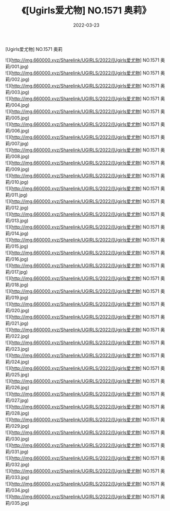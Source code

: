 ﻿---
layout: post
title:  《[Ugirls爱尤物] NO.1571 奥莉》
date:   2022-03-23
img: http://img.660000.xyz/Sharelink/UGIRLS/2022/[Ugirls爱尤物] NO.1571 奥莉/000.jpg
categories: [美女, 清纯, 唯美]
---

[Ugirls爱尤物] NO.1571 奥莉

 ![](http://img.660000.xyz/Sharelink/UGIRLS/2022/[Ugirls爱尤物] NO.1571 奥莉/001.jpg) <br>![](http://img.660000.xyz/Sharelink/UGIRLS/2022/[Ugirls爱尤物] NO.1571 奥莉/002.jpg) <br>![](http://img.660000.xyz/Sharelink/UGIRLS/2022/[Ugirls爱尤物] NO.1571 奥莉/003.jpg) <br>![](http://img.660000.xyz/Sharelink/UGIRLS/2022/[Ugirls爱尤物] NO.1571 奥莉/004.jpg) <br>![](http://img.660000.xyz/Sharelink/UGIRLS/2022/[Ugirls爱尤物] NO.1571 奥莉/005.jpg) <br>![](http://img.660000.xyz/Sharelink/UGIRLS/2022/[Ugirls爱尤物] NO.1571 奥莉/006.jpg) <br>![](http://img.660000.xyz/Sharelink/UGIRLS/2022/[Ugirls爱尤物] NO.1571 奥莉/007.jpg) <br>![](http://img.660000.xyz/Sharelink/UGIRLS/2022/[Ugirls爱尤物] NO.1571 奥莉/008.jpg) <br>![](http://img.660000.xyz/Sharelink/UGIRLS/2022/[Ugirls爱尤物] NO.1571 奥莉/009.jpg) <br>![](http://img.660000.xyz/Sharelink/UGIRLS/2022/[Ugirls爱尤物] NO.1571 奥莉/010.jpg) <br>![](http://img.660000.xyz/Sharelink/UGIRLS/2022/[Ugirls爱尤物] NO.1571 奥莉/011.jpg) <br>![](http://img.660000.xyz/Sharelink/UGIRLS/2022/[Ugirls爱尤物] NO.1571 奥莉/012.jpg) <br>![](http://img.660000.xyz/Sharelink/UGIRLS/2022/[Ugirls爱尤物] NO.1571 奥莉/013.jpg) <br>![](http://img.660000.xyz/Sharelink/UGIRLS/2022/[Ugirls爱尤物] NO.1571 奥莉/014.jpg) <br>![](http://img.660000.xyz/Sharelink/UGIRLS/2022/[Ugirls爱尤物] NO.1571 奥莉/015.jpg) <br>![](http://img.660000.xyz/Sharelink/UGIRLS/2022/[Ugirls爱尤物] NO.1571 奥莉/016.jpg) <br>![](http://img.660000.xyz/Sharelink/UGIRLS/2022/[Ugirls爱尤物] NO.1571 奥莉/017.jpg) <br>![](http://img.660000.xyz/Sharelink/UGIRLS/2022/[Ugirls爱尤物] NO.1571 奥莉/018.jpg) <br>![](http://img.660000.xyz/Sharelink/UGIRLS/2022/[Ugirls爱尤物] NO.1571 奥莉/019.jpg) <br>![](http://img.660000.xyz/Sharelink/UGIRLS/2022/[Ugirls爱尤物] NO.1571 奥莉/020.jpg) <br>![](http://img.660000.xyz/Sharelink/UGIRLS/2022/[Ugirls爱尤物] NO.1571 奥莉/021.jpg) <br>![](http://img.660000.xyz/Sharelink/UGIRLS/2022/[Ugirls爱尤物] NO.1571 奥莉/022.jpg) <br>![](http://img.660000.xyz/Sharelink/UGIRLS/2022/[Ugirls爱尤物] NO.1571 奥莉/023.jpg) <br>![](http://img.660000.xyz/Sharelink/UGIRLS/2022/[Ugirls爱尤物] NO.1571 奥莉/024.jpg) <br>![](http://img.660000.xyz/Sharelink/UGIRLS/2022/[Ugirls爱尤物] NO.1571 奥莉/025.jpg) <br>![](http://img.660000.xyz/Sharelink/UGIRLS/2022/[Ugirls爱尤物] NO.1571 奥莉/026.jpg) <br>![](http://img.660000.xyz/Sharelink/UGIRLS/2022/[Ugirls爱尤物] NO.1571 奥莉/027.jpg) <br>![](http://img.660000.xyz/Sharelink/UGIRLS/2022/[Ugirls爱尤物] NO.1571 奥莉/028.jpg) <br>![](http://img.660000.xyz/Sharelink/UGIRLS/2022/[Ugirls爱尤物] NO.1571 奥莉/029.jpg) <br>![](http://img.660000.xyz/Sharelink/UGIRLS/2022/[Ugirls爱尤物] NO.1571 奥莉/030.jpg) <br>![](http://img.660000.xyz/Sharelink/UGIRLS/2022/[Ugirls爱尤物] NO.1571 奥莉/031.jpg) <br>![](http://img.660000.xyz/Sharelink/UGIRLS/2022/[Ugirls爱尤物] NO.1571 奥莉/032.jpg) <br>![](http://img.660000.xyz/Sharelink/UGIRLS/2022/[Ugirls爱尤物] NO.1571 奥莉/033.jpg) <br>![](http://img.660000.xyz/Sharelink/UGIRLS/2022/[Ugirls爱尤物] NO.1571 奥莉/034.jpg) <br>![](http://img.660000.xyz/Sharelink/UGIRLS/2022/[Ugirls爱尤物] NO.1571 奥莉/035.jpg) <br>